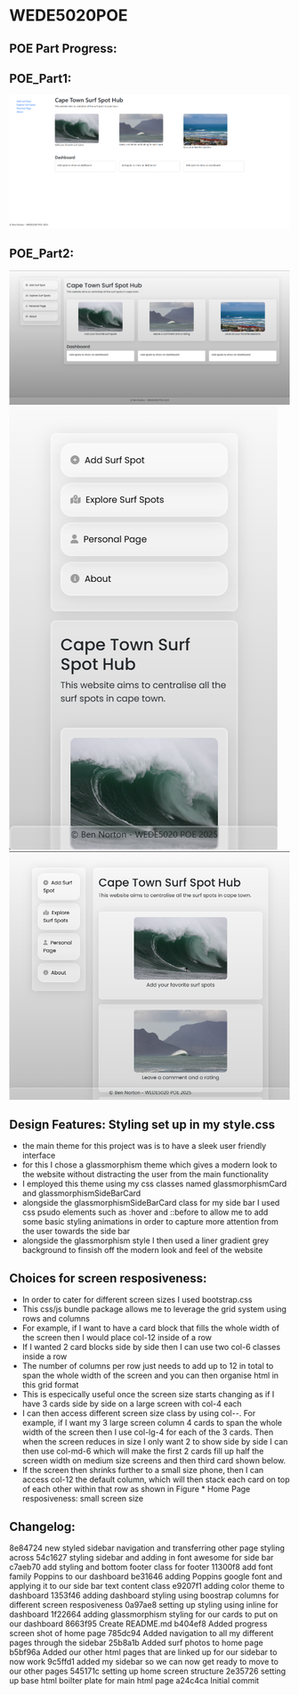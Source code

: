 # WEDE5020POE

## POE Part Progress:

## POE_Part1:
![Home Page Before Styling POE_Part1](images/POE_Part1_HomePageScreenshot.png)

## POE_Part2:
![Home Page After Styling](images/POE_Part2_HomePageScreenshot.png)
![Home Page resposiveness: medium screen size](images/DashboardOnMediumScreens.png)
![Home Page resposiveness: small screen size](images/DashboardOnSmallScreens.png)

## Design Features: Styling set up in my style.css
- the main theme for this project was is to have a sleek user friendly interface
- for this I chose a glassmorphism theme which gives a modern look to the website without distracting the user from the main functionality
- I employed this theme using my css classes named glassmorphismCard and glassmorphismSideBarCard
- alongside the glassmorphismSideBarCard class for my side bar I used css psudo elements such as :hover and ::before to allow me to add some basic styling animations in order to capture more attention from the user towards the side bar
- alongside the glassmorphism style I then used a liner gradient grey background to finsish off the modern look and feel of the website

## Choices for screen resposiveness:
- In order to cater for different screen sizes I used bootstrap.css
- This css/js bundle package allows me to leverage the grid system using rows and columns
- For example, if I want to have a card block that fills the whole width of the screen then I would place col-12 inside of a row 
- If I wanted 2 card blocks side by side then I can use two col-6 classes inside a row
- The number of columns per row just needs to add up to 12 in total to span the whole width of the screen and you can then organise html in this grid format
- This is especically useful once the screen size starts changing as if I have 3 cards side by side on a large screen with col-4 each 
- I can then access different screen size class by using col-<screen-size>-<col-size>. For example, if I want my 3 large screen column 4 cards to span the whole width of the screen then I use col-lg-4 for each of the 3 cards. Then when the screen reduces in size I only want 2 to show side by side I can then use col-md-6 which will make the first 2 cards fill up half the screen width on medium size screens and then third card shown below. 
- If the screen then shrinks further to a small size phone, then I can access col-12 the default column, which will then stack each card on top of each other within that row as shown in Figure * Home Page resposiveness: small screen size


## Changelog:
8e84724 new styled sidebar navigation and transferring other page styling across
54c1627 styling sidebar and adding in font awesome for side bar
c7aeb70 add styling and bottom footer class for footer
11300f8 add font family Poppins to our dashboard
be31646 adding Poppins google font and applying it to our side bar text content class
e9207f1 adding color theme to dashboard
1353f46 adding dashboard styling using boostrap columns for different screen resposiveness
0a97ae8 setting up styling using inline for dashboard
1f22664 adding glassmorphism styling for our cards to put on our dashboard
8663f95 Create README.md
b404ef8 Added progress screen shot of home page
785dc94 Added navigation to all my different pages through the sidebar
25b8a1b Added surf photos to home page
b5bf96a Added our other html pages that are linked up for our sidebar to now work
9c5ffd1 added my sidebar so we can now get ready to move to our other pages
545171c setting up home screen structure
2e35726 setting up base html boilter plate for main html page
a24c4ca Initial commit

